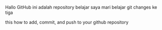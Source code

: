 Hallo GitHub ini adalah repository belajar saya
mari belajar git
changes ke tiga

this how to add, commit, and push to your github repository
